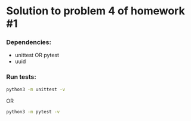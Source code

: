 # Solution to problem 4 of homework \#1

### Dependencies:
- unittest OR pytest
- uuid


### Run tests:
```bash
python3 -m unittest -v
```
OR

```bash
python3 -m pytest -v
```

